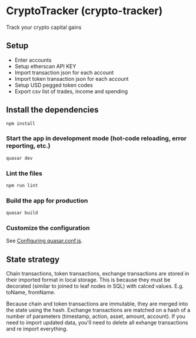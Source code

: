 # CryptoTracker (crypto-tracker)

Track your crypto capital gains

## Setup

- Enter accounts
- Setup etherscan API KEY
- Import transaction json for each account
- Import token transaction json for each account
- Setup USD pegged token codes
- Export csv list of trades, income and spending


## Install the dependencies
```bash
npm install
```

### Start the app in development mode (hot-code reloading, error reporting, etc.)
```bash
quasar dev
```

### Lint the files
```bash
npm run lint
```

### Build the app for production
```bash
quasar build
```

### Customize the configuration
See [Configuring quasar.conf.js](https://quasar.dev/quasar-cli/quasar-conf-js).


## State strategy

Chain transactions, token transactions, exchange transactions are stored in their imported format in local storage. This is because they must be decorated (similar to joined to leaf nodes in SQL) with calced values. E.g. toName, fromName.

Because chain and token transactions are immutable, they are merged into the state using the hash. Exchange transactions are matched on a hash of a number of parameters (timestamp, action, asset, amount, account). If you need to import updated data, you'll need to delete all exhange transactions and re import everything.

